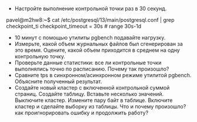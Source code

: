  - Настройте выполнение контрольной точки раз в 30 секунд.

pavel@m2hw8:~$ cat /etc/postgresql/13/main/postgresql.conf | grep checkpoint_ti
checkpoint_timeout = 30s                # range 30s-1d

 - 10 минут c помощью утилиты pgbench подавайте нагрузку.
 - Измерьте, какой объем журнальных файлов был сгенерирован за это время. Оцените, какой объем приходится в среднем на одну контрольную точку.
 - Проверьте данные статистики: все ли контрольные точки выполнялись точно по расписанию. Почему так произошло?
 - Сравните tps в синхронном/асинхронном режиме утилитой pgbench. Объясните полученный результат.
 - Создайте новый кластер с включенной контрольной суммой страниц. Создайте таблицу. Вставьте несколько значений. Выключите кластер. Измените пару байт в таблице. Включите кластер и сделайте выборку из таблицы. Что и почему произошло? как проигнорировать ошибку и продолжить работу?
